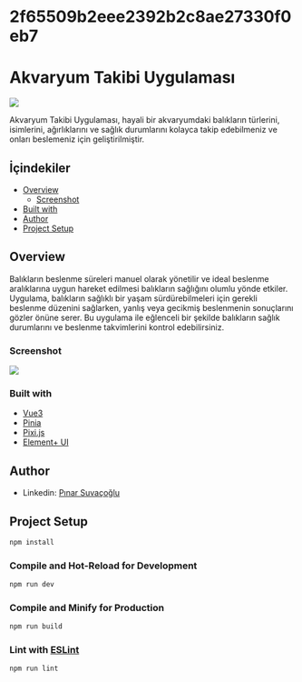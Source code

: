 # 2f65509b2eee2392b2c8ae27330f0eb7

# Akvaryum Takibi Uygulaması
  ![](https://i.ibb.co/HzH5p2S/HOME-AQUARIUM.png)

  Akvaryum Takibi Uygulaması, hayali bir akvaryumdaki balıkların türlerini, isimlerini, ağırlıklarını ve sağlık durumlarını kolayca takip edebilmeniz ve onları beslemeniz için geliştirilmiştir.

## İçindekiler
- [Overview](#overview)
    - [Screenshot](#screenshot)
- [Built with](#built-with)
- [Author](#author)
- [Project Setup](#Project-Setup)

## Overview

Balıkların beslenme süreleri manuel olarak yönetilir ve ideal beslenme aralıklarına uygun hareket edilmesi balıkların sağlığını olumlu yönde etkiler. Uygulama, balıkların sağlıklı bir yaşam sürdürebilmeleri için gerekli beslenme düzenini sağlarken, yanlış veya gecikmiş beslenmenin sonuçlarını gözler önüne serer. Bu uygulama ile eğlenceli bir şekilde balıkların sağlık durumlarını ve beslenme takvimlerini kontrol edebilirsiniz.

### Screenshot
  ![](https://i.ibb.co/gD6WRN0/awuarium-screenshot.png)
### Built with

- [Vue3](https://vuejs.org/)
- [Pinia](https://pinia.vuejs.org/)
- [Pixi.js](https://pixijs.com/)
- [Element+ UI](https://element-plus.org/en-US/)

## Author

- Linkedin: [Pınar Suvaçoğlu](https://www.linkedin.com/in/pinarsuvacoglu/)

## Project Setup

```sh
npm install
```

### Compile and Hot-Reload for Development

```sh
npm run dev
```

### Compile and Minify for Production

```sh
npm run build
```

### Lint with [ESLint](https://eslint.org/)

```sh
npm run lint
```
